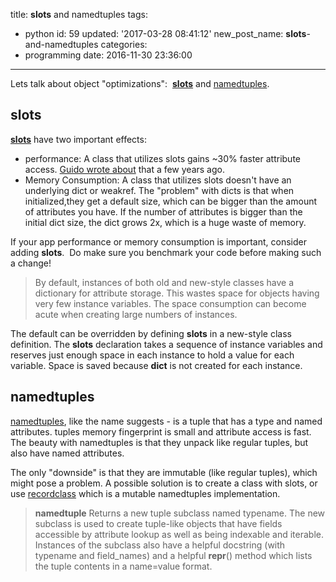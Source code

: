 title: __slots__ and namedtuples
tags:
  - python
id: 59
updated: '2017-03-28 08:41:12'
new_post_name: __slots__-and-namedtuples
categories:
  - programming
date: 2016-11-30 23:36:00
---


Lets talk about object "optimizations":  [__slots__](https://docs.python.org/2/reference/datamodel.html#slots) and [namedtuples](https://docs.python.org/2/library/collections.html#collections.namedtuple).


## **__slots__**

[__slots__](https://docs.python.org/2/reference/datamodel.html#slots) have two important effects:

- performance: A class that utilizes slots gains ~30% faster attribute access. [Guido wrote about](https://python-history.blogspot.co.il/2010/06/inside-story-on-new-style-classes.html) that a few years ago.
- Memory Consumption: A class that utilizes slots doesn't have an underlying dict or weakref. The "problem" with dicts is that when initialized,they get a default size, which can be bigger than the amount of attributes you have. If the number of attributes is bigger than the initial dict size, the dict grows 2x, which is a huge waste of memory.

If your app performance or memory consumption is important, consider adding **slots**.  Do make sure you benchmark your code before making such a change!

> By default, instances of both old and new-style classes have a dictionary for attribute storage. This wastes space for objects having very few instance variables. The space consumption can become acute when creating large numbers of instances. 
>
 The default can be overridden by defining **slots** in a new-style class definition. The **slots** declaration takes a sequence of instance variables and reserves just enough space in each instance to hold a value for each variable. Space is saved because **dict** is not created for each instance.


## namedtuples

[namedtuples](https://docs.python.org/2/library/collections.html#collections.namedtuple), like the name suggests - is a tuple that has a type and named attributes. tuples memory fingerprint is small and attribute access is fast. The beauty with namedtuples is that they unpack like regular tuples, but also have named attributes.

The only "downside" is that they are immutable (like regular tuples), which might pose a problem. A possible solution is to create a class with slots, or use [recordclass](http://intellimath.bitbucket.org/blog/posts/what_is_recordclass.html) which is a mutable namedtuples implementation.

> **namedtuple** Returns a new tuple subclass named typename. The new subclass is used to create tuple-like objects that have fields accessible by attribute lookup as well as being indexable and iterable. Instances of the subclass also have a helpful docstring (with typename and field_names) and a helpful **repr**() method which lists the tuple contents in a name=value format.

